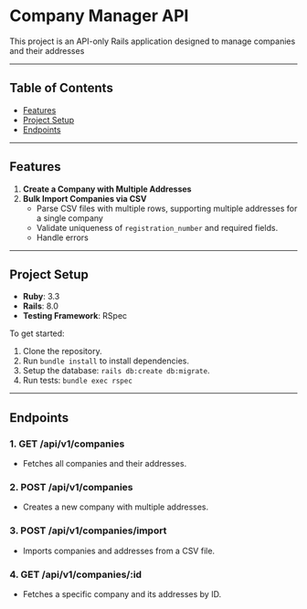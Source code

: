 # Company Manager API

This project is an API-only Rails application designed to manage companies and their addresses

---

## Table of Contents

- [Features](#features)
- [Project Setup](#project-setup)
- [Endpoints](#endpoints)

---

## Features

1. **Create a Company with Multiple Addresses**
2. **Bulk Import Companies via CSV**
   - Parse CSV files with multiple rows, supporting multiple addresses for a single company
   - Validate uniqueness of `registration_number` and required fields.
   - Handle errors 

---

## Project Setup

- **Ruby**: 3.3
- **Rails**: 8.0
- **Testing Framework**: RSpec

To get started:
1. Clone the repository.
2. Run `bundle install` to install dependencies.
3. Setup the database: `rails db:create db:migrate`.
4. Run tests: `bundle exec rspec`

---

## Endpoints

### **1. GET /api/v1/companies**
- Fetches all companies and their addresses.

### **2. POST /api/v1/companies**
- Creates a new company with multiple addresses.

### **3. POST /api/v1/companies/import**
- Imports companies and addresses from a CSV file.

### **4. GET /api/v1/companies/:id**
- Fetches a specific company and its addresses by ID.

